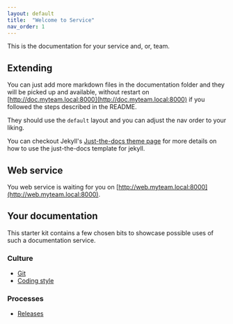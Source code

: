 ```yaml
---
layout: default
title:  "Welcome to Service"
nav_order: 1
---
```


This is the documentation for your service and, or, team.

## Extending

You can just add more markdown files in the documentation folder and they will be picked up and available, without restart on [http://doc.myteam.local:8000](http://doc.myteam.local:8000) if you followed the steps described in the README.

They should use the `default` layout and you can adjust the nav order to your liking.

You can checkout Jekyll's [Just-the-docs theme page](https://pmarsceill.github.io/just-the-docs/) for more details on how to use the just-the-docs template for jekyll.

## Web service

You web service is waiting for you on [http://web.myteam.local:8000](http://web.myteam.local:8000).

## Your documentation

This starter kit contains a few chosen bits to showcase possible uses of such a documentation service.

### Culture

- [Git](/git)
- [Coding style](/coding_style)

### Processes

- [Releases](process/releases)
